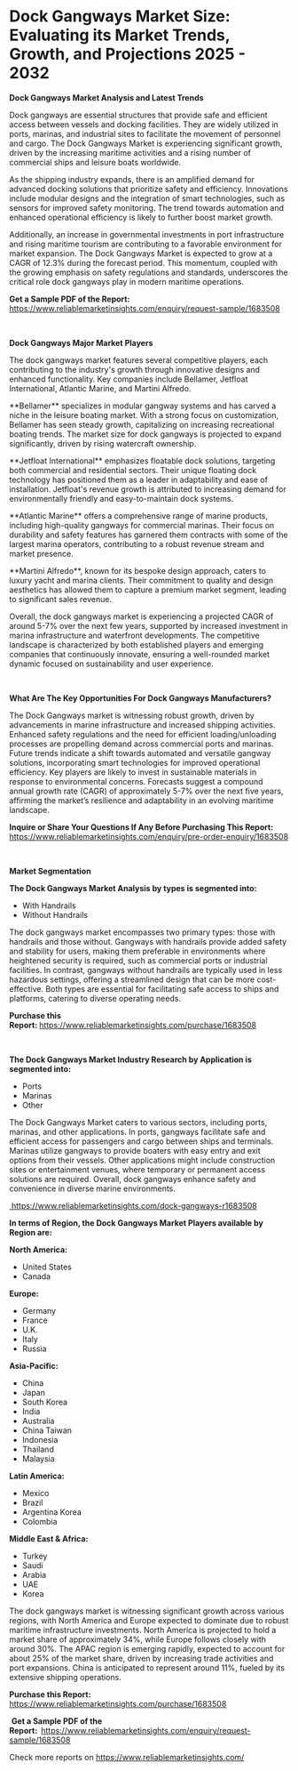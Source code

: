 <p><h1>Dock Gangways Market Size: Evaluating its Market Trends, Growth, and Projections 2025 - 2032</h1></p><p><strong>Dock Gangways Market Analysis and Latest Trends</strong></p>
<p><p>Dock gangways are essential structures that provide safe and efficient access between vessels and docking facilities. They are widely utilized in ports, marinas, and industrial sites to facilitate the movement of personnel and cargo. The Dock Gangways Market is experiencing significant growth, driven by the increasing maritime activities and a rising number of commercial ships and leisure boats worldwide. </p><p>As the shipping industry expands, there is an amplified demand for advanced docking solutions that prioritize safety and efficiency. Innovations include modular designs and the integration of smart technologies, such as sensors for improved safety monitoring. The trend towards automation and enhanced operational efficiency is likely to further boost market growth.</p><p>Additionally, an increase in governmental investments in port infrastructure and rising maritime tourism are contributing to a favorable environment for market expansion. The Dock Gangways Market is expected to grow at a CAGR of 12.3% during the forecast period. This momentum, coupled with the growing emphasis on safety regulations and standards, underscores the critical role dock gangways play in modern maritime operations.</p></p>
<p><strong>Get a Sample PDF of the Report:&nbsp;</strong> <a href="https://www.reliablemarketinsights.com/enquiry/request-sample/1683508?utm_campaign=2137&utm_medium=2&utm_source=Github&utm_content=ia&utm_term=19022025&utm_id=dock-gangways">https://www.reliablemarketinsights.com/enquiry/request-sample/1683508</a></p>
<p>&nbsp;</p>
<p><strong>Dock Gangways Major Market Players</strong></p>
<p><p>The dock gangways market features several competitive players, each contributing to the industry's growth through innovative designs and enhanced functionality. Key companies include Bellamer, Jetfloat International, Atlantic Marine, and Martini Alfredo.</p><p>**Bellamer** specializes in modular gangway systems and has carved a niche in the leisure boating market. With a strong focus on customization, Bellamer has seen steady growth, capitalizing on increasing recreational boating trends. The market size for dock gangways is projected to expand significantly, driven by rising watercraft ownership.</p><p>**Jetfloat International** emphasizes floatable dock solutions, targeting both commercial and residential sectors. Their unique floating dock technology has positioned them as a leader in adaptability and ease of installation. Jetfloat's revenue growth is attributed to increasing demand for environmentally friendly and easy-to-maintain dock systems.</p><p>**Atlantic Marine** offers a comprehensive range of marine products, including high-quality gangways for commercial marinas. Their focus on durability and safety features has garnered them contracts with some of the largest marina operators, contributing to a robust revenue stream and market presence.</p><p>**Martini Alfredo**, known for its bespoke design approach, caters to luxury yacht and marina clients. Their commitment to quality and design aesthetics has allowed them to capture a premium market segment, leading to significant sales revenue.</p><p>Overall, the dock gangways market is experiencing a projected CAGR of around 5-7% over the next few years, supported by increased investment in marina infrastructure and waterfront developments. The competitive landscape is characterized by both established players and emerging companies that continuously innovate, ensuring a well-rounded market dynamic focused on sustainability and user experience.</p></p>
<p>&nbsp;</p>
<p><strong>What Are The Key Opportunities For Dock Gangways Manufacturers?</strong></p>
<p><p>The Dock Gangways market is witnessing robust growth, driven by advancements in marine infrastructure and increased shipping activities. Enhanced safety regulations and the need for efficient loading/unloading processes are propelling demand across commercial ports and marinas. Future trends indicate a shift towards automated and versatile gangway solutions, incorporating smart technologies for improved operational efficiency. Key players are likely to invest in sustainable materials in response to environmental concerns. Forecasts suggest a compound annual growth rate (CAGR) of approximately 5-7% over the next five years, affirming the market’s resilience and adaptability in an evolving maritime landscape.</p></p>
<p><strong>Inquire or Share Your Questions If Any Before Purchasing This Report:</strong> <a href="https://www.reliablemarketinsights.com/enquiry/pre-order-enquiry/1683508?utm_campaign=2137&utm_medium=2&utm_source=Github&utm_content=ia&utm_term=19022025&utm_id=dock-gangways">https://www.reliablemarketinsights.com/enquiry/pre-order-enquiry/1683508</a></p>
<p>&nbsp;</p>
<p><strong>Market Segmentation</strong></p>
<p><strong>The Dock Gangways Market Analysis by types is segmented into:</strong></p>
<p><ul><li>With Handrails</li><li>Without Handrails</li></ul></p>
<p><p>The dock gangways market encompasses two primary types: those with handrails and those without. Gangways with handrails provide added safety and stability for users, making them preferable in environments where heightened security is required, such as commercial ports or industrial facilities. In contrast, gangways without handrails are typically used in less hazardous settings, offering a streamlined design that can be more cost-effective. Both types are essential for facilitating safe access to ships and platforms, catering to diverse operating needs.</p></p>
<p><strong>Purchase this Report:&nbsp;</strong><a href="https://www.reliablemarketinsights.com/purchase/1683508?utm_campaign=2137&utm_medium=2&utm_source=Github&utm_content=ia&utm_term=19022025&utm_id=dock-gangways">https://www.reliablemarketinsights.com/purchase/1683508</a></p>
<p>&nbsp;</p>
<p><strong>The Dock Gangways Market Industry Research by Application is segmented into:</strong></p>
<p><ul><li>Ports</li><li>Marinas</li><li>Other</li></ul></p>
<p><p>The Dock Gangways Market caters to various sectors, including ports, marinas, and other applications. In ports, gangways facilitate safe and efficient access for passengers and cargo between ships and terminals. Marinas utilize gangways to provide boaters with easy entry and exit options from their vessels. Other applications might include construction sites or entertainment venues, where temporary or permanent access solutions are required. Overall, dock gangways enhance safety and convenience in diverse marine environments.</p></p>
<p><a href="https://www.reliablemarketinsights.com/dock-gangways-r1683508?utm_campaign=2137&utm_medium=2&utm_source=Github&utm_content=ia&utm_term=19022025&utm_id=dock-gangways">&nbsp;https://www.reliablemarketinsights.com/dock-gangways-r1683508</a></p>
<p><strong>In terms of Region, the Dock Gangways Market Players available by Region are:</strong></p>
<p>
    <p> <strong> North America: </strong>
        <ul>
            <li>United States</li>
            <li>Canada</li>
        </ul>
        </p> 
    <p> <strong> Europe: </strong>
        <ul>
            <li>Germany</li>
            <li>France</li>
            <li>U.K.</li>
            <li>Italy</li>
            <li>Russia</li>
        </ul>
        </p> 
    <p> <strong> Asia-Pacific: </strong>
        <ul>
            <li>China</li>
            <li>Japan</li>
            <li>South Korea</li>
            <li>India</li>
            <li>Australia</li>
            <li>China Taiwan</li>
            <li>Indonesia</li>
            <li>Thailand</li>
            <li>Malaysia</li>
        </ul>
        </p> 
    <p> <strong> Latin America: </strong>
        <ul>
            <li>Mexico</li>
            <li>Brazil</li>
            <li>Argentina Korea</li>
            <li>Colombia</li>
        </ul>
        </p> 
    <p> <strong> Middle East & Africa: </strong>
        <ul>
            <li>Turkey</li>
            <li>Saudi</li>
            <li>Arabia</li>
            <li>UAE</li>
            <li>Korea</li>
        </ul>
    </p>
    </p>
<p><p>The dock gangways market is witnessing significant growth across various regions, with North America and Europe expected to dominate due to robust maritime infrastructure investments. North America is projected to hold a market share of approximately 34%, while Europe follows closely with around 30%. The APAC region is emerging rapidly, expected to account for about 25% of the market share, driven by increasing trade activities and port expansions. China is anticipated to represent around 11%, fueled by its extensive shipping operations.</p></p>
<p><strong>Purchase this Report: </strong><a href="https://www.reliablemarketinsights.com/purchase/1683508?utm_campaign=2137&utm_medium=2&utm_source=Github&utm_content=ia&utm_term=19022025&utm_id=dock-gangways">https://www.reliablemarketinsights.com/purchase/1683508</a></p>
<p>&nbsp;<strong>Get a Sample PDF of the Report:&nbsp;&nbsp;</strong><a href="https://www.reliablemarketinsights.com/enquiry/request-sample/1683508?utm_campaign=2137&utm_medium=2&utm_source=Github&utm_content=ia&utm_term=19022025&utm_id=dock-gangways">https://www.reliablemarketinsights.com/enquiry/request-sample/1683508</a></p>
<p><strong></strong></p>
<p>Check more reports on <a href="https://www.reliablemarketinsights.com/?utm_campaign=2137&utm_medium=2&utm_source=Github&utm_content=ia&utm_term=19022025&utm_id=dock-gangways">https://www.reliablemarketinsights.com/</a></p>